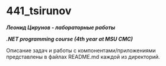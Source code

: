 # **441_tsirunov**
***Леонид Цирунов - лабораторные работы***

***.NET programming course (4th year  at MSU CMC)***

Описание задач и работы с компонентами/приложениями представлены в файлах README.md каждой из директорий.